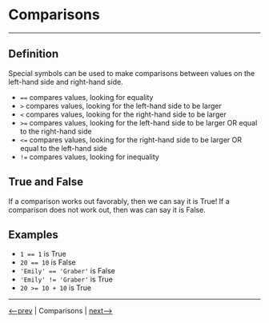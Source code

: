 # Comparisons

---

## Definition

Special symbols can be used to make comparisons between values on the left-hand side and right-hand side.

- `==` compares values, looking for equality
- `>` compares values, looking for the left-hand side to be larger
- `<` compares values, looking for the right-hand side to be larger
- `>=` compares values, looking for the left-hand side to be larger OR equal to the right-hand side
- `<=` compares values, looking for the right-hand side to be larger OR equal to the left-hand side
- `!=` compares values, looking for inequality

## True and False

If a comparison works out favorably, then we can say it is True! If a comparison does not work out, then was can say it is False.
  
## Examples

- `1 == 1` is True
- `20 == 10` is False
- `'Emily' == 'Graber'` is False
- `'Emily' != 'Graber'` is True
- `20 >= 10 + 10` is True

---

[<--prev](./operators+variables.md) | Comparisons | [next-->](./math.md)
